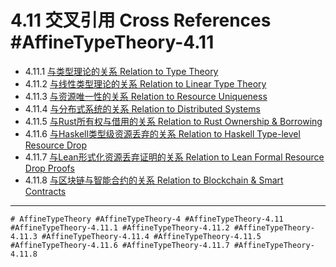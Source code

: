 # 4.11 交叉引用 Cross References #AffineTypeTheory-4.11

- 4.11.1 [与类型理论的关系 Relation to Type Theory](../TypeTheory/definition.md)
- 4.11.2 [与线性类型理论的关系 Relation to Linear Type Theory](../LinearTypeTheory/definition.md)
- 4.11.3 [与资源唯一性的关系 Relation to Resource Uniqueness](../AffineTypeTheory/frontier_trends.md)
- 4.11.4 [与分布式系统的关系 Relation to Distributed Systems](../AffineTypeTheory/frontier_trends.md)
- 4.11.5 [与Rust所有权与借用的关系 Relation to Rust Ownership & Borrowing](../AffineTypeTheory/comparison.md)
- 4.11.6 [与Haskell类型级资源丢弃的关系 Relation to Haskell Type-level Resource Drop](../AffineTypeTheory/comparison.md)
- 4.11.7 [与Lean形式化资源丢弃证明的关系 Relation to Lean Formal Resource Drop Proofs](../AffineTypeTheory/comparison.md)
- 4.11.8 [与区块链与智能合约的关系 Relation to Blockchain & Smart Contracts](../AffineTypeTheory/frontier_trends.md)

---

`# AffineTypeTheory #AffineTypeTheory-4 #AffineTypeTheory-4.11 #AffineTypeTheory-4.11.1 #AffineTypeTheory-4.11.2 #AffineTypeTheory-4.11.3 #AffineTypeTheory-4.11.4 #AffineTypeTheory-4.11.5 #AffineTypeTheory-4.11.6 #AffineTypeTheory-4.11.7 #AffineTypeTheory-4.11.8`
